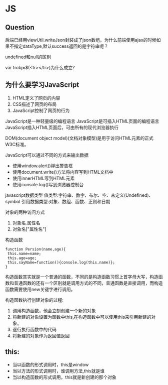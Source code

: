 # JS

## Question

后端已经用viewUtil.writeJson封装成了json数组，为什么前端使用ajax的时候如果不指定dataType,默认success返回的是字符串呢？

undefined和null的区别

var trobj=$(\<tr>\</tr>)为什么成立?

## 为什么要学习JavaScript

1. HTML定义了网页的内容
2. CSS描述了网页的布局
3. JavaScript控制了网页的行为

JavaScript是一种轻量级的编程语言
JavaScript是可插入HTML页面的编程语言
JavaScript插入HTML页面后，可由所有的现代浏览器执行


DOM(document object model)(文档对象模型)是用于访问HTML元素的正式W3C标准。


JavaScript可以通过不同的方式来输出数据

+ 使用window.alert()弹出警告框
+ 使用document.write()方法将内容写到HTML文档中
+ 使用innerHTML写到HTML元素
+ 使用console.log()写到浏览器控制台



javascript数据类型
值类型:字符串、数字、布尔、空、未定义(Undefined)、symbol
引用数据类型:对象、数组、函数、正则和日期

对象的两种访问方式

1. 对象名.属性名
2.  对象名["属性名"]






构造函数

    function Persion(name,age){
     this.name=name;
     this.age=age;
     this.sayName=function(){console.log(this.name)};
    }


构造函数其实就是一个普通的函数，不同的是构造函数习惯上首字母大写，构造函数和普通函数的还有一个区别就是调用方式的不同，普通函数是直接调用，而构造函数需要使用new关键字进行调用。

构造函数执行创建对象的过程:

1. 调用构造函数，他会立刻创建一个新的对象
2. 将新建的对象设置为函数中this,在构造函数中可以使用this来引用新建的对象。
3. 逐行执行函数中的代码
4. 将新建的对象作为返回值返回



## this:

   + 当以函数的形式调用时，this是window
   + 当以方法的形式调用时，谁调用方法,this就是谁
   + 当以构造函数的形式调用，this就是新创建的那个对象


